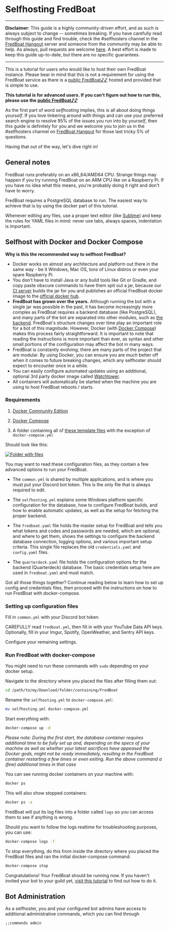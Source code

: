 # Selfhosting FredBoat

* * *

**Disclaimer**: This guide is a highly community-driven effort, and as such is always subject to change -- sometimes breaking. If you have carefully read through this guide and find trouble, check the #selfhosters channel in the [FredBoat Hangout](https://discord.gg/cgPFW4q) server and someone from the community may be able to help. As always, pull requests are welcome [here]( https://github.com/FredBoat/fredboat.com/blob/master/public/markdown/selfhosting.md). A best effort is made to keep this guide up-to-date, but there are no specific guarantees.

* * *

This is a tutorial for users who would like to host their own FredBoat instance. Please bear in mind that this is not a requirement for using the FredBoat service as there is a [public FredBoat♪♪](https://goo.gl/cFs5M9) hosted and provided that is simple to use.

**This tutorial is for advanced users. If you can't figure out how to run this, please use the [public FredBoat♪♪](https://goo.gl/cFs5M9)**

As the first part of word *self*hosting implies, this is all about doing things your*self*. If you love tinkering around with things and can use your preferred search engine to resolve 95% of the issues you run into by your*self*, then this guide is definitely for you and we welcome you to join us in the #selfhosters channel on [FredBoat Hangout](https://discord.gg/cgPFW4q) for those last tricky 5% of questions.


Having that out of the way, let's dive right in!


## General notes

FredBoat runs preferably on an x86_64/AMD64 CPU. Strange things may happen if you try running FredBoat on an ARM CPU like on a Raspberry Pi. If you have no idea what this means, you're probably doing it right and don't have to worry.

FredBoat requires a PostgreSQL database to run. The easiest way to achieve that is by using the docker part of this tutorial.

Whenever editing any files, use a proper text editor (like [Sublime](http://www.sublimetext.com/)) and keep the rules for YAML files in mind: never use tabs, always spaces, indentation is important.


## Selfhost with Docker and Docker Compose

**Why is this the recommended way to selfhost FredBoat?**  
- Docker works on almost any architecture and platform out there in the same way - be it Windows, Mac OS, tons of Linux distros or even your spare Raspberry Pi.
- You don't have to install Java or any build tools like Git or Gradle, and copy paste obscure commands to have them spit out a jar, because our [CI server](https://ci.fredboat.com) builds the jar for you and publishes an official FredBoat docker image to the [official docker hub](https://hub.docker.com/r/fredboat/fredboat/).
- **FredBoat has grown over the years.** Although running the bot with a single jar was possible in the past, it has become increasingly more complex as FredBoat requires a backend database (like PostgreSQL), and many parts  of the bot are separated into other modules, such as [the backend](https://github.com/FredBoat/Backend). FredBoat's structure changes over time play an important role for a bot of this magnitude. However, Docker (with [Docker Compose](https://docs.docker.com/compose/install/)) makes this process fairly straightforward. It is important to note that reading the instructions is more important than ever, as syntax and other small portions of the configuration may affect the bot in many ways.
- FredBoat is constantly evolving; there are many parts of the project that are modular. By using Docker, you can ensure you are *much* better off when it comes to future breaking changes, which any selfhoster should expect to encounter once in a while.
- You can easily configure automated updates using an additional, optional 3rd party docker image called [Watchtower](https://github.com/v2tec/watchtower).
- All containers will automatically be started when the machine you are using to host FredBoat reboots / starts.


### Requirements

1. [Docker Community Edition](https://docs.docker.com/engine/installation/)

2. [Docker Compose](https://docs.docker.com/compose/install/)

3. A folder containing all of [these template files](https://github.com/Frederikam/FredBoat/tree/master/config/templates) with the exception of `docker-compose.yml`


Should look like this:

[![Folder with files](https://fred.moe/aKF.png)](https://fred.moe/aKF.png)

You may want to read these configuration files, as they contain a few advanced options to run your FredBoat.

- The `common.yml` is shared by multiple applications, and is where you must put your Discord bot token. This is the only file that is always required to edit.

- The `selfhosting.yml` explains some Windows platform specific configuration for the database, how to configure FredBoat builds, and how to enable automatic updates, as well as the setup for fetching the proper backend.

- The `fredboat.yaml` file holds the master setup for FredBoat and tells you what tokens and codes and passwords are needed, which are optional, and where to get them, shows the settings to configure the backend database connection, logging options, and various important setup criteria. This single file replaces the old `credentials.yaml` and `config.yaml` files.

- The `quarterdeck.yaml` file holds the configuration options for the backend (Quarterdeck) database. The basic credentials setup here are used in `fredboat.yaml` and must match.

Got all those things together? Continue reading below to learn how to set up config and credentials files, then proceed with the instructions on how to run FredBoat with docker-compose.

### Setting up configuration files

Fill in `common.yml` with your Discord bot token.

CAREFULLY read `fredboat.yml`, then fill in with your YouTube Data API keys. Optionally, fill in your Imgur, Spotify, OpenWeather, and Sentry API keys.

Configure your remaining settings.

### Run FredBoat with docker-compose

You might need to run these commands with `sudo` depending on your docker setup.

Navigate to the directory where you placed the files after filling them out:
```sh
cd /path/to/my/Download/folder/containing/FredBoat
```

Rename the `selfhosting.yml` to `docker-compose.yml`:

```sh
mv selfhosting.yml docker-compose.yml
```

Start everything with:
```sh
docker-compose up -d
```
_Please note: During the first start, the database container requires additional time to be fully set up and, depending on the specs of your machine as well as whether your latest sacrifices have appeased the Docker gods, might not be ready immediately, resulting in the FredBoat container restarting a few times or even exiting. Run the above command a (few) additional times in that case_

You can see running docker containers on your machine with:
```sh
docker ps
```
This will also show stopped containers:
```sh
docker ps -a
```
FredBoat will put its log files into a folder called `logs` so you can access them to see if anything is wrong.

Should you want to follow the logs realtime for troubleshooting purposes, you can use:
```sh
docker-compose logs -f
```

To stop everything, do this from inside the directory where you placed the FredBoat files and ran the initial docker-compose command:
```sh
docker-compose stop
```

Congratulations! Your FredBoat should be running now. If you haven't invited your bot to your guild yet, [visit this tutorial](https://github.com/reactiflux/discord-irc/wiki/Creating-a-discord-bot-&-getting-a-token) to find out how to do it.

## Bot Administration
As a selfhoster, you and your configured bot admins have access to additional administrative commands, which you can find through
```
;;commands admin
```
